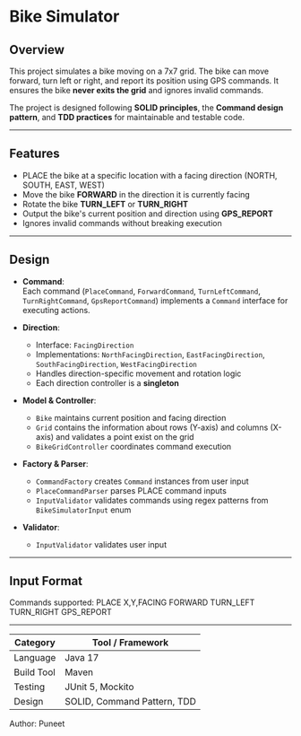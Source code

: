 # Bike Simulator

## Overview

This project simulates a bike moving on a 7x7 grid. The bike can move forward, turn left or right, and report its position using GPS commands. It ensures the bike **never exits the grid** and ignores invalid commands.

The project is designed following **SOLID principles**, the **Command design pattern**, and **TDD practices** for maintainable and testable code.

---

## Features

- PLACE the bike at a specific location with a facing direction (NORTH, SOUTH, EAST, WEST)
- Move the bike **FORWARD** in the direction it is currently facing
- Rotate the bike **TURN_LEFT** or **TURN_RIGHT**
- Output the bike's current position and direction using **GPS_REPORT**
- Ignores invalid commands without breaking execution

---

## Design

- **Command**:  
  Each command (`PlaceCommand`, `ForwardCommand`, `TurnLeftCommand`, `TurnRightCommand`, `GpsReportCommand`) implements a `Command` interface for executing actions.

- **Direction**:
    - Interface: `FacingDirection`
    - Implementations: `NorthFacingDirection`, `EastFacingDirection`, `SouthFacingDirection`, `WestFacingDirection`
    - Handles direction-specific movement and rotation logic
    - Each direction controller is a **singleton**

- **Model & Controller**:
    - `Bike` maintains current position and facing direction
    - `Grid` contains the information about rows (Y-axis) and columns (X-axis) and validates a point exist on the grid
    - `BikeGridController` coordinates command execution

- **Factory & Parser**:
    - `CommandFactory` creates `Command` instances from user input
    - `PlaceCommandParser` parses PLACE command inputs
    - `InputValidator` validates commands using regex patterns from `BikeSimulatorInput` enum

- **Validator**:
    - `InputValidator` validates user input
---

## Input Format

Commands supported:
PLACE X,Y,FACING
FORWARD
TURN_LEFT
TURN_RIGHT
GPS_REPORT

---

| Category   | Tool / Framework            |
| ---------- | --------------------------- |
| Language   | Java 17                     |
| Build Tool | Maven                       |
| Testing    | JUnit 5, Mockito            |
| Design     | SOLID, Command Pattern, TDD |


Author: Puneet


